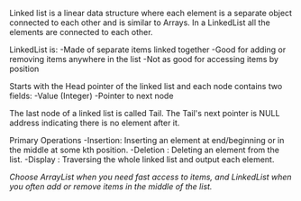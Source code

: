Linked list is a linear data structure where each element is a separate object connected to each other and is similar to Arrays.
In a LinkedList all the elements are connected to each other.

LinkedList is:
-Made of separate items linked together
-Good for adding or removing items anywhere in the list
-Not as good for accessing items by position

Starts with the Head pointer of the linked list and each node contains two fields:
-Value (Integer)
-Pointer to next node

The last node of a linked list is called Tail. The Tail's next pointer is NULL address indicating there is no element after it.

Primary Operations
-Insertion: Inserting an element at end/beginning or in the middle at some kth position.
-Deletion : Deleting an element from the list.
-Display : Traversing the whole linked list and output each element.

_Choose ArrayList when you need fast access to items, and LinkedList when you often add or remove items in the middle of the list._
